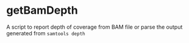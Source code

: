 # getBamDepth
A script to report depth of coverage from BAM file or parse the output generated from `samtools depth`
